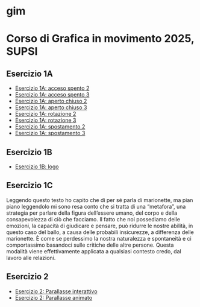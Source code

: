 # gim
# Corso di Grafica in movimento 2025, SUPSI
## Esercizio 1A
   
   - [Esercizio 1A: acceso spento 2](https://giada-balinzo.github.io/gim/esercizio_1A/acceso_spento_2.html)
   - [Esercizio 1A: acceso spento 3](https://giada-balinzo.github.io/gim/esercizio_1A/acceso_spento_3.html)
   - [Esercizio 1A: aperto chiuso 2](https://giada-balinzo.github.io/gim/esercizio_1A/aperto_chiuso_2.html)
   - [Esercizio 1A: aperto chiuso 3](https://giada-balinzo.github.io/gim/esercizio_1A/aperto_chiuso_3.html)
   - [Esercizio 1A: rotazione 2](https://giada-balinzo.github.io/gim/esercizio_1A/rotazione_2.html)
   - [Esercizio 1A: rotazione 3](https://giada-balinzo.github.io/gim/esercizio_1A/rotazione_3.html)
   - [Esercizio 1A: spostamento 2](https://giada-balinzo.github.io/gim/esercizio_1A/spostamento_2.html)
   - [Esercizio 1A: spostamento 3](https://giada-balinzo.github.io/gim/esercizio_1A/spostamento_3.html)

       
## Esercizio 1B  

   - [Esercizio 1B: logo](https://giada-balinzo.github.io/gim/esercizio_1B/index.html)
   
## Esercizio 1C
Leggendo questo testo ho capito che di per sé parla di marionette, ma pian piano leggendolo mi sono resa conto che si tratta di una “metafora”, una strategia per parlare della figura dell’essere umano, del corpo e della consapevolezza di ciò che facciamo. Il fatto che noi possediamo delle emozioni, la capacità di giudicare e pensare, può ridurre le nostre abilità, in questo caso del ballo, a causa delle probabili insicurezze, a differenza delle marionette. È come se perdessimo la nostra naturalezza e spontaneità e ci comportassimo basandoci sulle critiche delle altre persone. Questa modalità viene effettivamente applicata a qualsiasi contesto credo, dal lavoro alle relazioni.

## Esercizio 2
- [Esercizio 2: Parallasse interattivo]()
- [Esercizio 2: Parallasse animato]()